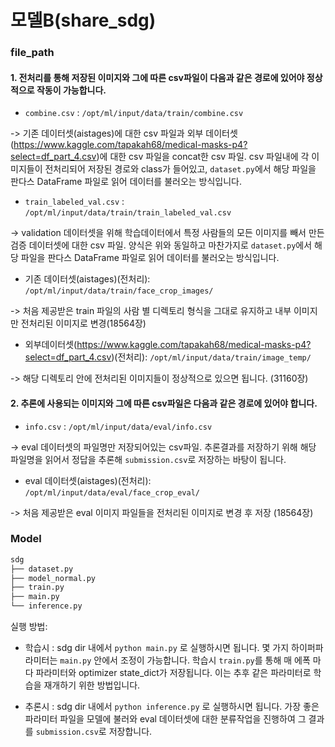 # 모델B(share_sdg)

### file_path
#### 1. 전처리를 통해 저장된 이미지와 그에 따른 csv파일이 다음과 같은 경로에 있어야 정상적으로 작동이 가능합니다. 

- `combine.csv` : `/opt/ml/input/data/train/combine.csv`

-> 기존 데이터셋(aistages)에 대한 csv 파일과 외부 데이터셋(https://www.kaggle.com/tapakah68/medical-masks-p4?select=df_part_4.csv)에 대한 csv 파일을 concat한 csv 파일. csv 파일내에 각 이미지들이 전처리되어 저장된 경로와 class가 들어있고, `dataset.py`에서 해당 파일을 판다스 DataFrame 파일로 읽어 데이터를 불러오는 방식입니다.

- `train_labeled_val.csv` : `/opt/ml/input/data/train/train_labeled_val.csv`

-> validation 데이터셋을 위해 학습데이터에서 특정 사람들의 모든 이미지를 빼서 만든 검증 데이터셋에 대한 csv 파일. 양식은 위와 동일하고 마찬가지로 `dataset.py`에서 해당 파일을 판다스 DataFrame 파일로 읽어 데이터를 불러오는 방식입니다.

- 기존 데이터셋(aistages)(전처리): `/opt/ml/input/data/train/face_crop_images/`

-> 처음 제공받은 train 파일의 사람 별 디렉토리 형식을 그대로 유지하고 내부 이미지만 전처리된 이미지로 변경(18564장)

- 외부데이터셋(https://www.kaggle.com/tapakah68/medical-masks-p4?select=df_part_4.csv)(전처리): `/opt/ml/input/data/train/image_temp/`

-> 해당 디렉토리 안에 전처리된 이미지들이 정상적으로 있으면 됩니다. (31160장)

#### 2. 추론에 사용되는 이미지와 그에 따른 csv파일은 다음과 같은 경로에 있어야 합니다.

- `info.csv` : `/opt/ml/input/data/eval/info.csv`

-> eval 데이터셋의 파일명만 저장되어있는 csv파일. 추론결과를 저장하기 위해 해당 파일명을 읽어서 정답을 추론해 `submission.csv`로 저장하는 바탕이 됩니다.

- eval 데이터셋(aistages)(전처리): `/opt/ml/input/data/eval/face_crop_eval/`

-> 처음 제공받은 eval 이미지 파일들을 전처리된 이미지로 변경 후 저장 (18564장)


### Model
```bash
sdg
├── dataset.py
├── model_normal.py
├── train.py
├── main.py
└── inference.py

```
실행 방법: 
- 학습시 : sdg dir 내에서 `python main.py` 로 실행하시면 됩니다. 몇 가지 하이퍼파라미터는 `main.py`
안에서 조정이 가능합니다. 학습시 `train.py`를 통해 매 에폭 마다 파라미터와 optimizer state_dict가 저장됩니다. 이는 추후 같은 파라미터로 학습을 재개하기 위한 방법입니다. 

- 추론시 : sdg dir 내에서 `python inference.py` 로 실행하시면 됩니다. 가장 좋은 파라미터 파일을 모델에 불러와 eval 데이터셋에 대한 분류작업을 진행하여 그 결과를 `submission.csv`로 저장합니다. 



